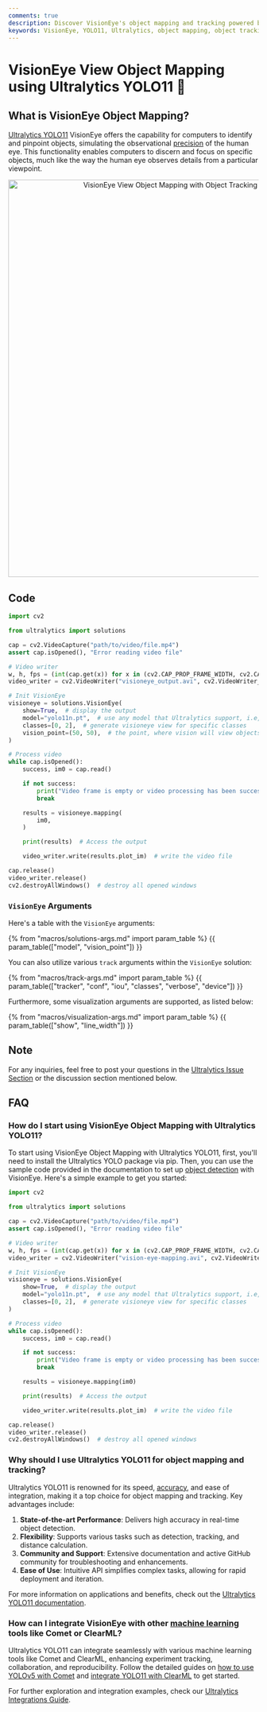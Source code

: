 ```yaml
---
comments: true
description: Discover VisionEye's object mapping and tracking powered by Ultralytics YOLO11. Simulate human eye precision, track objects, and calculate distances effortlessly.
keywords: VisionEye, YOLO11, Ultralytics, object mapping, object tracking, distance calculation, computer vision, AI, machine learning, Python, tutorial
---
```


# VisionEye View Object Mapping using Ultralytics YOLO11 🚀

## What is VisionEye Object Mapping?

[Ultralytics YOLO11](https://github.com/ultralytics/ultralytics/) VisionEye offers the capability for computers to identify and pinpoint objects, simulating the observational [precision](https://www.ultralytics.com/glossary/precision) of the human eye. This functionality enables computers to discern and focus on specific objects, much like the way the human eye observes details from a particular viewpoint.

<p align="center">
  <img width="800" src="https://github.com/ultralytics/docs/releases/download/0/visioneye-object-mapping-with-tracking.avif" alt="VisionEye View Object Mapping with Object Tracking using Ultralytics YOLO11">
</p>

## Code

```python
import cv2

from ultralytics import solutions

cap = cv2.VideoCapture("path/to/video/file.mp4")
assert cap.isOpened(), "Error reading video file"

# Video writer
w, h, fps = (int(cap.get(x)) for x in (cv2.CAP_PROP_FRAME_WIDTH, cv2.CAP_PROP_FRAME_HEIGHT, cv2.CAP_PROP_FPS))
video_writer = cv2.VideoWriter("visioneye_output.avi", cv2.VideoWriter_fourcc(*"mp4v"), fps, (w, h))

# Init VisionEye
visioneye = solutions.VisionEye(
    show=True,  # display the output
    model="yolo11n.pt",  # use any model that Ultralytics support, i.e, YOLOv10
    classes=[0, 2],  # generate visioneye view for specific classes
    vision_point=(50, 50),  # the point, where vision will view objects and draw tracks
)

# Process video
while cap.isOpened():
    success, im0 = cap.read()

    if not success:
        print("Video frame is empty or video processing has been successfully completed.")
        break

    results = visioneye.mapping(
        im0,
    )

    print(results)  # Access the output

    video_writer.write(results.plot_im)  # write the video file

cap.release()
video_writer.release()
cv2.destroyAllWindows()  # destroy all opened windows
```

### `VisionEye` Arguments

Here's a table with the `VisionEye` arguments:

{% from "macros/solutions-args.md" import param_table %}
{{ param_table(["model", "vision_point"]) }}

You can also utilize various `track` arguments within the `VisionEye` solution:

{% from "macros/track-args.md" import param_table %}
{{ param_table(["tracker", "conf", "iou", "classes", "verbose", "device"]) }}

Furthermore, some visualization arguments are supported, as listed below:

{% from "macros/visualization-args.md" import param_table %}
{{ param_table(["show", "line_width"]) }}

## Note

For any inquiries, feel free to post your questions in the [Ultralytics Issue Section](https://github.com/ultralytics/ultralytics/issues/new/choose) or the discussion section mentioned below.

## FAQ

### How do I start using VisionEye Object Mapping with Ultralytics YOLO11?

To start using VisionEye Object Mapping with Ultralytics YOLO11, first, you'll need to install the Ultralytics YOLO package via pip. Then, you can use the sample code provided in the documentation to set up [object detection](https://www.ultralytics.com/glossary/object-detection) with VisionEye. Here's a simple example to get you started:

```python
import cv2

from ultralytics import solutions

cap = cv2.VideoCapture("path/to/video/file.mp4")
assert cap.isOpened(), "Error reading video file"

# Video writer
w, h, fps = (int(cap.get(x)) for x in (cv2.CAP_PROP_FRAME_WIDTH, cv2.CAP_PROP_FRAME_HEIGHT, cv2.CAP_PROP_FPS))
video_writer = cv2.VideoWriter("vision-eye-mapping.avi", cv2.VideoWriter_fourcc(*"mp4v"), fps, (w, h))

# Init VisionEye
visioneye = solutions.VisionEye(
    show=True,  # display the output
    model="yolo11n.pt",  # use any model that Ultralytics support, i.e, YOLOv10
    classes=[0, 2],  # generate visioneye view for specific classes
)

# Process video
while cap.isOpened():
    success, im0 = cap.read()

    if not success:
        print("Video frame is empty or video processing has been successfully completed.")
        break

    results = visioneye.mapping(im0)

    print(results)  # Access the output

    video_writer.write(results.plot_im)  # write the video file

cap.release()
video_writer.release()
cv2.destroyAllWindows()  # destroy all opened windows
```

### Why should I use Ultralytics YOLO11 for object mapping and tracking?

Ultralytics YOLO11 is renowned for its speed, [accuracy](https://www.ultralytics.com/glossary/accuracy), and ease of integration, making it a top choice for object mapping and tracking. Key advantages include:

1. **State-of-the-art Performance**: Delivers high accuracy in real-time object detection.
2. **Flexibility**: Supports various tasks such as detection, tracking, and distance calculation.
3. **Community and Support**: Extensive documentation and active GitHub community for troubleshooting and enhancements.
4. **Ease of Use**: Intuitive API simplifies complex tasks, allowing for rapid deployment and iteration.

For more information on applications and benefits, check out the [Ultralytics YOLO11 documentation](https://docs.ultralytics.com/models/yolov8/).

### How can I integrate VisionEye with other [machine learning](https://www.ultralytics.com/glossary/machine-learning-ml) tools like Comet or ClearML?

Ultralytics YOLO11 can integrate seamlessly with various machine learning tools like Comet and ClearML, enhancing experiment tracking, collaboration, and reproducibility. Follow the detailed guides on [how to use YOLOv5 with Comet](https://www.ultralytics.com/blog/how-to-use-yolov5-with-comet) and [integrate YOLO11 with ClearML](https://docs.ultralytics.com/integrations/clearml/) to get started.

For further exploration and integration examples, check our [Ultralytics Integrations Guide](https://docs.ultralytics.com/integrations/).
